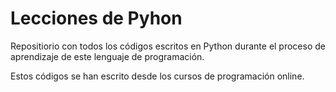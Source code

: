 # Lecciones de Pyhon

Repositiorio con todos los códigos escritos en Python durante el proceso de aprendizaje de este lenguaje de programación. 

Estos códigos se han escrito desde los cursos de programación online. 
